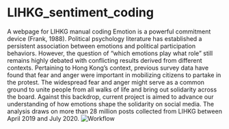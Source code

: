 # LIHKG_sentiment_coding
<span style="left-margin:10px">A webpage for LIHKG manual coding</span>
Emotion is a powerful commitment device (Frank, 1988). Political psychology literature has established a persistent association between emotions and political participation behaviors. However, the question of “which emotions play what role” still remains highly debated with conflicting results derived from different contexts. Pertaining to Hong Kong’s context, previous survey data have found that fear and anger were important in mobilizing citizens to partake in the protest. The widespread fear and anger might serve as a common ground to unite people from all walks of life and bring out solidarity across the board. Against this backdrop, current project is aimed to advance our understanding of how emotions shape the solidarity on social media. The analysis draws on more than 28 million posts collected from LIHKG between April 2019 and July 2020.
![Workflow](./Flowchart.png)
